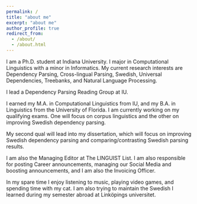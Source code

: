 ```yaml
---
permalink: /
title: "about me"
excerpt: "about me"
author_profile: true
redirect_from: 
  - /about/
  - /about.html
---
```


I am a Ph.D. student at Indiana University. I major in Computational Linguistics with a minor in Informatics. My current research interests are Dependency Parsing, Cross-lingual Parsing, Swedish, Universal Dependencies, Treebanks, and Natural Language Processing.

I lead a Dependency Parsing Reading Group at IU.

I earned my M.A. in Computational Linguistics from IU, and my B.A. in Linguistics from the University of Florida. I am currently working on my qualifying exams. One will focus on corpus linguistics and the other on improving Swedish dependency parsing.

My second qual will lead into my dissertation, which will focus on improving Swedish dependency parsing and comparing/contrasting Swedish parsing results.

I am also the Managing Editor at The LINGUIST List. I am also responsible for posting Career announcements, managing our Social Media and boosting announcements, and I am also the Invoicing Officer.

In my spare time I enjoy listening to music, playing video games, and spending time with my cat. I am also trying to maintain the Swedish I learned during my semester abroad at Linköpings universitet.